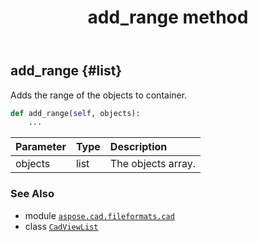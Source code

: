 ﻿---
title: add_range method
second_title: Aspose.CAD for Python via .NET API References
description: 
type: docs
weight: 20
url: /aspose.cad.fileformats.cad/cadviewlist/add_range/
is_root: false
---

## add_range {#list}

Adds the range of the objects to container.



```python
def add_range(self, objects):
    ...
```


| Parameter | Type | Description |
| :- | :- | :- |
| objects | list | The objects array. |



### See Also
* module [`aspose.cad.fileformats.cad`](../../)
* class [`CadViewList`](/cad/python-net/aspose.cad.fileformats.cad/cadviewlist)
